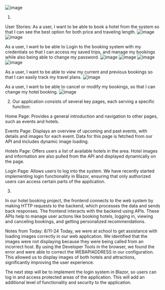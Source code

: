 ![image](https://github.com/user-attachments/assets/bdf2c7dd-1936-480f-a06b-acb3ad158937)

1)
User Stories: As a user, I want to be able to book a hotel from the system so that I can see the best option for both price and traveling length.
![image](https://github.com/user-attachments/assets/cd71cfef-22b7-4257-8771-0cc361fe5ef5)
![image](https://github.com/user-attachments/assets/c0557887-d516-4926-8642-fba3c577028d)

As a user, I want to be able to Login to the booking system with my credentials so that I can access my saved trips, and manage my bookings while also being able to change my password.
![image](https://github.com/user-attachments/assets/29ccc832-da46-4891-817e-a6cd7892367d)
![image](https://github.com/user-attachments/assets/b49baf01-7d97-45b5-8f4b-24679027937d)
![image](https://github.com/user-attachments/assets/b895617c-974c-41fa-aeb8-a406bad098e9)
![image](https://github.com/user-attachments/assets/384df4a6-0d17-41e6-9c83-4d03175b462d)

As a user, I want to be able to view my current and previous bookings so that I can easily track my travel plans.
![image](https://github.com/user-attachments/assets/0e922a19-5eda-4710-8fe8-5364f5f5353a)

As a user, I want to be able to cancel or modify my bookings, so that I can change my hotel booking.
![image](https://github.com/user-attachments/assets/b40fb811-951b-4756-b8b0-54030fcae4d9)

2) Our application consists of several key pages, each serving a specific function:

Home Page: Provides a general introduction and navigation to other pages, such as events and hotels.

Events Page: Displays an overview of upcoming and past events, with details and images for each event. Data for this page is fetched from our API and includes dynamic image loading.

Hotels Page: Offers users a list of available hotels in the area. Hotel images and information are also pulled from the API and displayed dynamically on the page.

Login Page: Allows users to log into the system. We have recently started implementing login functionality in Blazor, ensuring that only authorized users can access certain parts of the application.

3)
In our hotel booking project, the frontend connects to the web system by making HTTP requests to the backend, which processes the data and sends back responses. The frontend interacts with the backend using APIs. These APIs help to manage user actions like booking hotels, logging in, viewing and canceling bookings, and getting personalized recommendations.






Notes from Today: 8/11-24
Today, we were at school to get assistance with loading images correctly in our web application. We identified that the images were not displaying because they were being called from an incorrect host. By using the Developer Tools in the browser, we found the error and were able to correct the WEBAPIADDRESS in our configuration. This allowed us to display images of both hotels and attractions, significantly improving the user experience.

The next step will be to implement the login system in Blazor, so users can log in and access protected areas of the application. This will add an additional level of functionality and security to the application.
